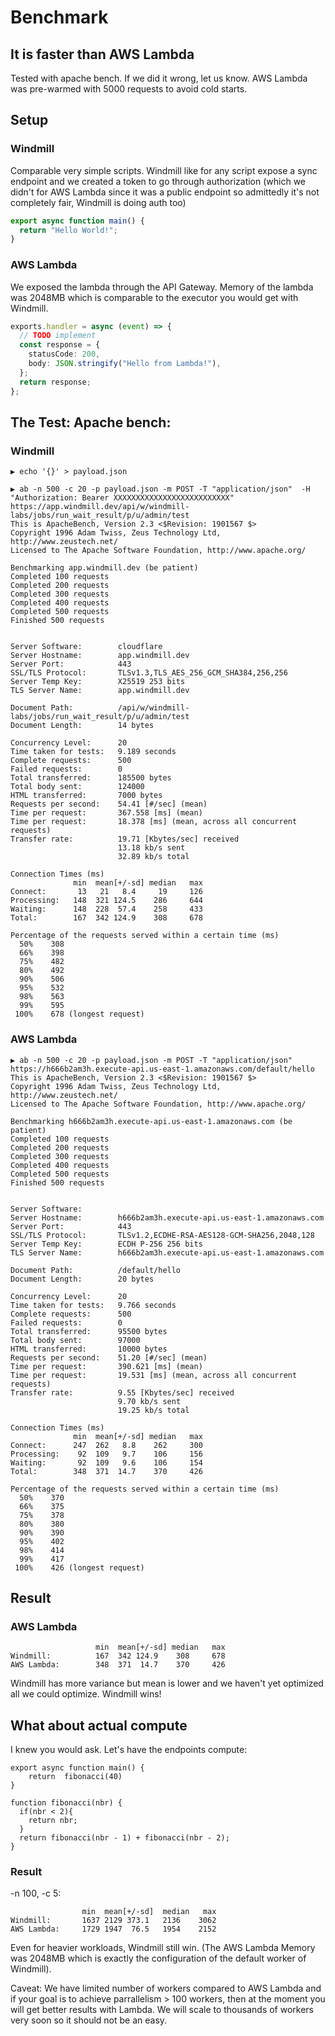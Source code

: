 # Benchmark

## It is faster than AWS Lambda

Tested with apache bench. If we did it wrong, let us know. AWS Lambda was
pre-warmed with 5000 requests to avoid cold starts.

## Setup

### Windmill

Comparable very simple scripts. Windmill like for any script expose a sync
endpoint and we created a token to go through authorization (which we didn't for
AWS Lambda since it was a public endpoint so admittedly it's not completely
fair, Windmill is doing auth too)

```typescript
export async function main() {
  return "Hello World!";
}
```

### AWS Lambda

We exposed the lambda through the API Gateway. Memory of the lambda was 2048MB
which is comparable to the executor you would get with Windmill.

```typescript
exports.handler = async (event) => {
  // TODO implement
  const response = {
    statusCode: 200,
    body: JSON.stringify("Hello from Lambda!"),
  };
  return response;
};
```

## The Test: Apache bench:

### Windmill

```
▶ echo '{}' > payload.json

▶ ab -n 500 -c 20 -p payload.json -m POST -T "application/json"  -H "Authorization: Bearer XXXXXXXXXXXXXXXXXXXXXXXXXX" https://app.windmill.dev/api/w/windmill-labs/jobs/run_wait_result/p/u/admin/test                  
This is ApacheBench, Version 2.3 <$Revision: 1901567 $>
Copyright 1996 Adam Twiss, Zeus Technology Ltd, http://www.zeustech.net/
Licensed to The Apache Software Foundation, http://www.apache.org/

Benchmarking app.windmill.dev (be patient)
Completed 100 requests
Completed 200 requests
Completed 300 requests
Completed 400 requests
Completed 500 requests
Finished 500 requests


Server Software:        cloudflare
Server Hostname:        app.windmill.dev
Server Port:            443
SSL/TLS Protocol:       TLSv1.3,TLS_AES_256_GCM_SHA384,256,256
Server Temp Key:        X25519 253 bits
TLS Server Name:        app.windmill.dev

Document Path:          /api/w/windmill-labs/jobs/run_wait_result/p/u/admin/test
Document Length:        14 bytes

Concurrency Level:      20
Time taken for tests:   9.189 seconds
Complete requests:      500
Failed requests:        0
Total transferred:      185500 bytes
Total body sent:        124000
HTML transferred:       7000 bytes
Requests per second:    54.41 [#/sec] (mean)
Time per request:       367.558 [ms] (mean)
Time per request:       18.378 [ms] (mean, across all concurrent requests)
Transfer rate:          19.71 [Kbytes/sec] received
                        13.18 kb/s sent
                        32.89 kb/s total

Connection Times (ms)
              min  mean[+/-sd] median   max
Connect:       13   21   8.4     19     126
Processing:   148  321 124.5    286     644
Waiting:      148  228  57.4    258     433
Total:        167  342 124.9    308     678

Percentage of the requests served within a certain time (ms)
  50%    308
  66%    398
  75%    482
  80%    492
  90%    506
  95%    532
  98%    563
  99%    595
 100%    678 (longest request)
```

### AWS Lambda

```
▶ ab -n 500 -c 20 -p payload.json -m POST -T "application/json"   https://h666b2am3h.execute-api.us-east-1.amazonaws.com/default/hello
This is ApacheBench, Version 2.3 <$Revision: 1901567 $>
Copyright 1996 Adam Twiss, Zeus Technology Ltd, http://www.zeustech.net/
Licensed to The Apache Software Foundation, http://www.apache.org/

Benchmarking h666b2am3h.execute-api.us-east-1.amazonaws.com (be patient)
Completed 100 requests
Completed 200 requests
Completed 300 requests
Completed 400 requests
Completed 500 requests
Finished 500 requests


Server Software:        
Server Hostname:        h666b2am3h.execute-api.us-east-1.amazonaws.com
Server Port:            443
SSL/TLS Protocol:       TLSv1.2,ECDHE-RSA-AES128-GCM-SHA256,2048,128
Server Temp Key:        ECDH P-256 256 bits
TLS Server Name:        h666b2am3h.execute-api.us-east-1.amazonaws.com

Document Path:          /default/hello
Document Length:        20 bytes

Concurrency Level:      20
Time taken for tests:   9.766 seconds
Complete requests:      500
Failed requests:        0
Total transferred:      95500 bytes
Total body sent:        97000
HTML transferred:       10000 bytes
Requests per second:    51.20 [#/sec] (mean)
Time per request:       390.621 [ms] (mean)
Time per request:       19.531 [ms] (mean, across all concurrent requests)
Transfer rate:          9.55 [Kbytes/sec] received
                        9.70 kb/s sent
                        19.25 kb/s total

Connection Times (ms)
              min  mean[+/-sd] median   max
Connect:      247  262   8.8    262     300
Processing:    92  109   9.7    106     156
Waiting:       92  109   9.6    106     154
Total:        348  371  14.7    370     426

Percentage of the requests served within a certain time (ms)
  50%    370
  66%    375
  75%    378
  80%    380
  90%    390
  95%    402
  98%    414
  99%    417
 100%    426 (longest request)
```

## Result

### 

### AWS Lambda

```
                   min  mean[+/-sd] median   max
Windmill:          167  342 124.9    308     678
AWS Lambda:        348  371  14.7    370     426
```

Windmill has more variance but mean is lower and we haven't yet optimized all we
could optimize. Windmill wins!

## What about actual compute

I knew you would ask. Let's have the endpoints compute:

```
export async function main() {
	return  fibonacci(40)
}

function fibonacci(nbr) {
  if(nbr < 2){
    return nbr;
  }
  return fibonacci(nbr - 1) + fibonacci(nbr - 2);
}
```

### Result

-n 100, -c 5:

```
                min  mean[+/-sd]  median   max
Windmill:       1637 2129 373.1   2136    3062
AWS Lambda:     1729 1947  76.5   1954    2152
```

Even for heavier workloads, Windmill still win. (The AWS Lambda Memory was
2048MB which is exactly the configuration of the default worker of Windmill).

Caveat: We have limited number of workers compared to AWS Lambda and if your
goal is to achieve parrallelism > 100 workers, then at the moment you will get
better results with Lambda. We will scale to thousands of workers very soon so
it should not be an easy.
